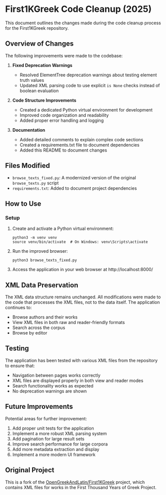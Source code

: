 # First1KGreek Code Cleanup (2025)

This document outlines the changes made during the code cleanup process for the First1KGreek repository.

## Overview of Changes

The following improvements were made to the codebase:

1. **Fixed Deprecation Warnings**
   - Resolved ElementTree deprecation warnings about testing element truth values
   - Updated XML parsing code to use explicit `is None` checks instead of boolean evaluation

2. **Code Structure Improvements**
   - Created a dedicated Python virtual environment for development
   - Improved code organization and readability
   - Added proper error handling and logging

3. **Documentation**
   - Added detailed comments to explain complex code sections
   - Created a requirements.txt file to document dependencies
   - Added this README to document changes

## Files Modified

- `browse_texts_fixed.py`: A modernized version of the original `browse_texts.py` script
- `requirements.txt`: Added to document project dependencies

## How to Use

### Setup

1. Create and activate a Python virtual environment:
   ```
   python3 -m venv venv
   source venv/bin/activate  # On Windows: venv\Scripts\activate
   ```

2. Run the improved browser:
   ```
   python3 browse_texts_fixed.py
   ```

3. Access the application in your web browser at http://localhost:8000/

## XML Data Preservation

The XML data structure remains unchanged. All modifications were made to the code that processes the XML files, not to the data itself. The application continues to:

- Browse authors and their works
- View XML files in both raw and reader-friendly formats
- Search across the corpus
- Browse by editor

## Testing

The application has been tested with various XML files from the repository to ensure that:
- Navigation between pages works correctly
- XML files are displayed properly in both view and reader modes
- Search functionality works as expected
- No deprecation warnings are shown

## Future Improvements

Potential areas for further improvement:

1. Add proper unit tests for the application
2. Implement a more robust XML parsing system
3. Add pagination for large result sets
4. Improve search performance for large corpora
5. Add more metadata extraction and display
6. Implement a more modern UI framework

## Original Project

This is a fork of the [OpenGreekAndLatin/First1KGreek](https://github.com/OpenGreekAndLatin/First1KGreek) project, which contains XML files for works in the First Thousand Years of Greek Project. 
